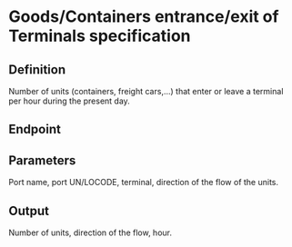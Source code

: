 # Goods/Containers entrance/exit of Terminals specification

## Definition
Number of units (containers, freight cars,...) that enter or leave a terminal per hour during the present day.

## Endpoint
## Parameters
Port name, port UN/LOCODE, terminal, direction of the flow of the units.

## Output 
Number of units, direction of the flow, hour.
